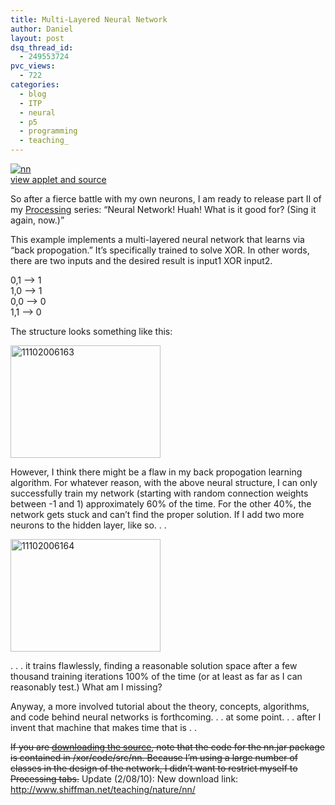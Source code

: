 ```yaml
---
title: Multi-Layered Neural Network
author: Daniel
layout: post
dsq_thread_id:
  - 249553724
pvc_views:
  - 722
categories:
  - blog
  - ITP
  - neural
  - p5
  - programming
  - teaching_
---
```

<p><a href="http://www.shiffman.net/itp/classes/nature/nn/xor/"><img src="http://www.shiffman.net/itp/classes/nature/nn/xor/xor.jpg" alt="nn" /></a><br />
<a href="http://www.shiffman.net/itp/classes/nature/nn/xor/">view applet and source</a></p>
<p>So after a fierce battle with my own neurons, I am ready to release part II of my <a href="http://www.processing.org">Processing</a> series: &#8220;Neural Network!  Huah!  What is it good for? (Sing it again, now.)&#8221;</p>
<p>This example implements a multi-layered neural network that learns via &#8220;back propogation.&#8221; It&#8217;s specifically trained to solve XOR.  In other words, there are two inputs and the desired result is input1 XOR input2.</p>
<p>0,1 &#8211;> 1<br />
1,0 &#8211;> 1<br />
0,0 &#8211;> 0<br />
1,1 &#8211;> 0</p>
<p>The structure looks something like this:</p>
<p><a href="http://www.flickr.com/photos/shiffman/293987721/" title="Photo Sharing"><img src="http://static.flickr.com/117/293987721_280d21ba51_m.jpg" width="240" height="180" alt="11102006163" /></a></p>
<p>However, I think there might be a flaw in my back propogation learning algorithm.  For whatever reason, with the above neural structure, I can only successfully train my network (starting with random connection weights between -1 and 1) approximately 60% of the time.  For the other 40%, the network gets stuck and can&#8217;t find the proper solution.  If I add two more neurons to the hidden layer, like so. . . </p>
<p><a href="http://www.flickr.com/photos/shiffman/293989845/" title="Photo Sharing"><img src="http://static.flickr.com/107/293989845_1ebffca388_m.jpg" width="240" height="180" alt="11102006164" /></a></p>
<p>. . . it trains flawlessly, finding a reasonable solution space after  a few thousand training iterations 100% of the time (or at least as far as I can reasonably test.)   What am I missing?</p>
<p>Anyway, a more involved tutorial about the theory, concepts, algorithms, and code behind neural networks is forthcoming. . . at some point. . .  after I invent that machine that makes time that is . .</p>
<p><del>If you are <a href="http://www.shiffman.net/itp/classes/nature/nn/xor/xor.zip">downloading the source</a>, note that the code for the nn.jar package is contained in /xor/code/src/nn.  Because I&#8217;m using a large number of classes in the design of the network, I didn&#8217;t want to restrict myself to Processing tabs.</del> Update (2/08/10): New download link: <a href="http://www.shiffman.net/teaching/nature/nn/">http://www.shiffman.net/teaching/nature/nn/</a></p>
